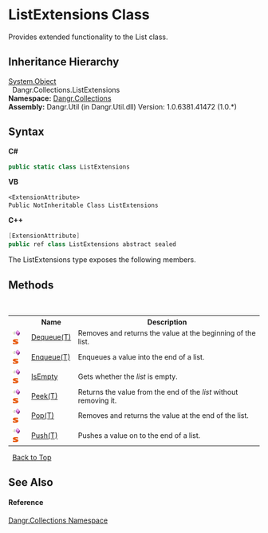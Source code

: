 # ListExtensions Class
 

Provides extended functionality to the List class.


## Inheritance Hierarchy
<a href="http://msdn2.microsoft.com/en-us/library/e5kfa45b" target="_blank">System.Object</a><br />&nbsp;&nbsp;Dangr.Collections.ListExtensions<br />
**Namespace:**&nbsp;<a href="N_Dangr_Collections">Dangr.Collections</a><br />**Assembly:**&nbsp;Dangr.Util (in Dangr.Util.dll) Version: 1.0.6381.41472 (1.0.*)

## Syntax

**C#**<br />
``` C#
public static class ListExtensions
```

**VB**<br />
``` VB
<ExtensionAttribute>
Public NotInheritable Class ListExtensions
```

**C++**<br />
``` C++
[ExtensionAttribute]
public ref class ListExtensions abstract sealed
```

The ListExtensions type exposes the following members.


## Methods
&nbsp;<table><tr><th></th><th>Name</th><th>Description</th></tr><tr><td>![Public method](media/pubmethod.gif "Public method")![Static member](media/static.gif "Static member")</td><td><a href="M_Dangr_Collections_ListExtensions_Dequeue__1">Dequeue(T)</a></td><td>
Removes and returns the value at the beginning of the list.</td></tr><tr><td>![Public method](media/pubmethod.gif "Public method")![Static member](media/static.gif "Static member")</td><td><a href="M_Dangr_Collections_ListExtensions_Enqueue__1">Enqueue(T)</a></td><td>
Enqueues a value into the end of a list.</td></tr><tr><td>![Public method](media/pubmethod.gif "Public method")![Static member](media/static.gif "Static member")</td><td><a href="M_Dangr_Collections_ListExtensions_IsEmpty">IsEmpty</a></td><td>
Gets whether the *list* is empty.</td></tr><tr><td>![Public method](media/pubmethod.gif "Public method")![Static member](media/static.gif "Static member")</td><td><a href="M_Dangr_Collections_ListExtensions_Peek__1">Peek(T)</a></td><td>
Returns the value from the end of the *list* without removing it.</td></tr><tr><td>![Public method](media/pubmethod.gif "Public method")![Static member](media/static.gif "Static member")</td><td><a href="M_Dangr_Collections_ListExtensions_Pop__1">Pop(T)</a></td><td>
Removes and returns the value at the end of the list.</td></tr><tr><td>![Public method](media/pubmethod.gif "Public method")![Static member](media/static.gif "Static member")</td><td><a href="M_Dangr_Collections_ListExtensions_Push__1">Push(T)</a></td><td>
Pushes a value on to the end of a list.</td></tr></table>&nbsp;
<a href="#listextensions-class">Back to Top</a>

## See Also


#### Reference
<a href="N_Dangr_Collections">Dangr.Collections Namespace</a><br />